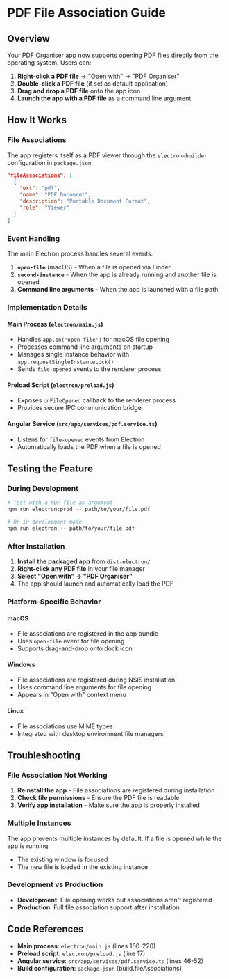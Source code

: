 # PDF File Association Guide

## Overview

Your PDF Organiser app now supports opening PDF files directly from the operating system. Users can:

1. **Right-click a PDF file** → "Open with" → "PDF Organiser"
2. **Double-click a PDF file** (if set as default application)
3. **Drag and drop a PDF file** onto the app icon
4. **Launch the app with a PDF file** as a command line argument

## How It Works

### File Associations
The app registers itself as a PDF viewer through the `electron-builder` configuration in `package.json`:

```json
"fileAssociations": [
  {
    "ext": "pdf",
    "name": "PDF Document",
    "description": "Portable Document Format",
    "role": "Viewer"
  }
]
```

### Event Handling
The main Electron process handles several events:

1. **`open-file`** (macOS) - When a file is opened via Finder
2. **`second-instance`** - When the app is already running and another file is opened
3. **Command line arguments** - When the app is launched with a file path

### Implementation Details

#### Main Process (`electron/main.js`)
- Handles `app.on('open-file')` for macOS file opening
- Processes command line arguments on startup
- Manages single instance behavior with `app.requestSingleInstanceLock()`
- Sends `file-opened` events to the renderer process

#### Preload Script (`electron/preload.js`)
- Exposes `onFileOpened` callback to the renderer process
- Provides secure IPC communication bridge

#### Angular Service (`src/app/services/pdf.service.ts`)
- Listens for `file-opened` events from Electron
- Automatically loads the PDF when a file is opened

## Testing the Feature

### During Development
```bash
# Test with a PDF file as argument
npm run electron:prod -- path/to/your/file.pdf

# Or in development mode
npm run electron -- path/to/your/file.pdf
```

### After Installation
1. **Install the packaged app** from `dist-electron/`
2. **Right-click any PDF file** in your file manager
3. **Select "Open with" → "PDF Organiser"**
4. The app should launch and automatically load the PDF

### Platform-Specific Behavior

#### macOS
- File associations are registered in the app bundle
- Uses `open-file` event for file opening
- Supports drag-and-drop onto dock icon

#### Windows
- File associations are registered during NSIS installation
- Uses command line arguments for file opening
- Appears in "Open with" context menu

#### Linux
- File associations use MIME types
- Integrated with desktop environment file managers

## Troubleshooting

### File Association Not Working
1. **Reinstall the app** - File associations are registered during installation
2. **Check file permissions** - Ensure the PDF file is readable
3. **Verify app installation** - Make sure the app is properly installed

### Multiple Instances
The app prevents multiple instances by default. If a file is opened while the app is running:
- The existing window is focused
- The new file is loaded in the existing instance

### Development vs Production
- **Development**: File opening works but associations aren't registered
- **Production**: Full file association support after installation

## Code References

- **Main process**: `electron/main.js` (lines 160-220)
- **Preload script**: `electron/preload.js` (line 17)
- **Angular service**: `src/app/services/pdf.service.ts` (lines 46-52)
- **Build configuration**: `package.json` (build.fileAssociations) 
